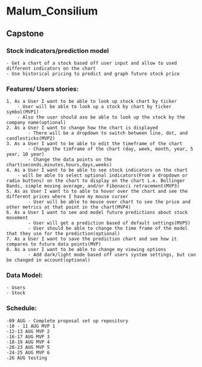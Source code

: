 # Malum_Consilium
## Capstone


### Stock indicators/prediction model 
	- Get a chart of a stock based off user input and allow to used different indicators on the chart
	- Use historical pricing to predict and graph future stock price
### Features/ Users stories:
	1. As a User I want to be able to look up stock chart by ticker
	   	- User will be able to look up a stock by chart by ticker symbol(MVP1)
	   	- Also the user should aso be able to look up the stock by the company name(optional)
	2. As a User I want to change how the chart is displayed
	    	- There will be a dropdown to switch between line, dot, and candlesticks(MVP2)
  	3. As a User I want to be able to edit the timeframe of the chart
      		- Change the timframe of the chart (day, week, month, year, 5 year, 10 year)
      		- Change the data points on the chart(seconds,minutes,hours,days,weeks)
  	4. As a User I want to be able to see stock indicators on the chart
		- will be able to select optional indicators(From a dropdown or radio buttons) on the chart to display on the chart i.e. Bollinger Bands, simple moving average, and/or Fibonacci retracement(MVP3)
	5. As as User I want to to able to hover over the chart and see the different prices where I have my mouse curser
	    	- User will be able to mouse over chart to see the price and other metrics at that point in the chart(MVP4)
  	6. As a User I want to see and model future predictions about stock movement
      		- User will get a prediction based of default settings(MVP5)
      		- User should be able to change the time frame of the model that they use for the prediction(optional)
  	7. As a User I want to save the prediction chart and see how it compares to future data points(MVP)
  	8. As a user I want to be able to change my viewing options
      		- Add dark/light mode based off users system settings, but can be changed in account(optional)

### Data Model:
	- Users
	- Stock

### Schedule:
	-09 AUG - Complete proposal set up repository
	-10 - 11 AUG MVP 1
	-12-13 AUG MVP 2
	-16-17 AUG MVP 3
	-18-19 AUG MVP 4
	-20-23 AUG MVP 5
	-24-25 AUG MVP 6
	-26 AUG testing
